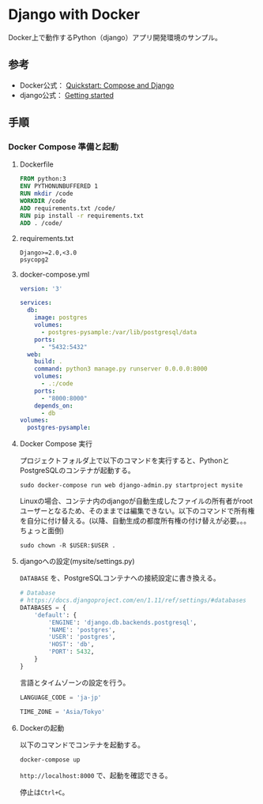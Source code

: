 # Django with Docker

Docker上で動作するPython（django）アプリ開発環境のサンプル。

## 参考
- Docker公式： [Quickstart: Compose and Django](https://docs.docker.com/compose/django/)
- django公式： [Getting started](https://docs.djangoproject.com/ja/1.11/intro/)

## 手順

### Docker Compose 準備と起動

1. Dockerfile

    ``` dockerfile
    FROM python:3
    ENV PYTHONUNBUFFERED 1
    RUN mkdir /code
    WORKDIR /code
    ADD requirements.txt /code/
    RUN pip install -r requirements.txt
    ADD . /code/
    ```

2. requirements.txt

    ``` text
    Django>=2.0,<3.0
    psycopg2
    ```

3. docker-compose.yml

    ``` yaml
    version: '3'
    
    services:
      db:
        image: postgres
        volumes:
          - postgres-pysample:/var/lib/postgresql/data
        ports:
          - "5432:5432"
      web:
        build: .
        command: python3 manage.py runserver 0.0.0.0:8000
        volumes:
          - .:/code
        ports:
          - "8000:8000"
        depends_on:
          - db
    volumes:
      postgres-pysample:
    ```

4. Docker Compose 実行

    プロジェクトフォルダ上で以下のコマンドを実行すると、PythonとPostgreSQLのコンテナが起動する。
    
    ``` shell
    sudo docker-compose run web django-admin.py startproject mysite
    ```
    
    Linuxの場合、コンテナ内のdjangoが自動生成したファイルの所有者がrootユーザーとなるため、そのままでは編集できない。以下のコマンドで所有権を自分に付け替える。(以降、自動生成の都度所有権の付け替えが必要。。。ちょっと面倒)
    
    ``` shell
    sudo chown -R $USER:$USER .
    ```

5. djangoへの設定(mysite/settings.py)
 
    `DATABASE` を、PostgreSQLコンテナへの接続設定に書き換える。
    
    ``` python
    # Database
    # https://docs.djangoproject.com/en/1.11/ref/settings/#databases
    DATABASES = {
        'default': {
            'ENGINE': 'django.db.backends.postgresql',
            'NAME': 'postgres',
            'USER': 'postgres',
            'HOST': 'db',
            'PORT': 5432,
        }
    }
    ```
    
    言語とタイムゾーンの設定を行う。
    
    ``` python
    LANGUAGE_CODE = 'ja-jp'
    ```
    
    ``` python
    TIME_ZONE = 'Asia/Tokyo'
    ```

6. Dockerの起動

    以下のコマンドでコンテナを起動する。
    
    ``` shell
    docker-compose up
    ```
    `http://localhost:8000` で、起動を確認できる。
    
    停止は`Ctrl+C`。